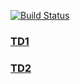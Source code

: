 [![Build Status](https://travis-ci.org/<username>/<reponame>.svg?branch=master)](https://travis-ci.org/<username>/<reponame>)


<h3><a href ="https://github.com/quentinfon/Springboot.tds/tree/td1">TD1</a></h3>
<h3><a href ="https://github.com/quentinfon/Springboot.tds/tree/td2">TD2</a></h3>
